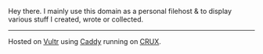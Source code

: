 Hey there. I mainly use this domain as a personal filehost & to display various stuff I created, wrote or collected.

---

Hosted on [Vultr](http://www.vultr.com/?ref=6900342) using [Caddy](https://caddyserver.com/) running on [CRUX](https://crux.nu).
